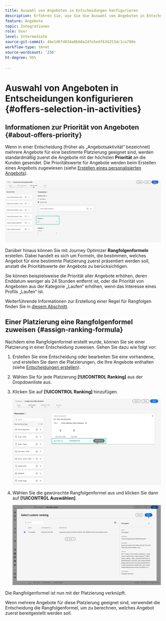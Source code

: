 ```yaml
---
title: Auswahl von Angeboten in Entscheidungen konfigurieren
description: Erfahren Sie, wie Sie die Auswahl von Angeboten in Entscheidungen verwalten.
feature: Angebote
topic: Integrationen
role: User
level: Intermediate
source-git-commit: 4be1d6f4034a0bb0a24fe5e4f634253dc1ca798e
workflow-type: tm+mt
source-wordcount: '256'
ht-degree: 95%

---
```


# Auswahl von Angeboten in Entscheidungen konfigurieren {#offers-selection-in-activities}

## Informationen zur Priorität von Angeboten {#about-offers-priority}

Wenn in einer Entscheidung (früher als „Angebotsaktivität“ bezeichnet) mehrere Angebote für eine bestimmte Platzierung geeignet sind, werden standardmäßig zuerst die Angebote mit der höchsten **Priorität** an die Kunden gesendet. Die Prioritätswerte für Angebote werden beim Erstellen eines Angebots zugewiesen (siehe [Erstellen eines personalisierten Angebots](../offer-library/creating-personalized-offers.md)).

![](../../assets/offer-priority.png)

Darüber hinaus können Sie mit Journey Optimizer **Rangfolgenformeln** erstellen. Dabei handelt es sich um Formeln, die bestimmen, welches Angebot für eine bestimmte Platzierung zuerst präsentiert werden soll, anstatt die Prioritätswerte der Angebote zu berücksichtigen.

Sie können beispielsweise die Priorität aller Angebote erhöhen, deren Enddatum weniger als 24 Stunden entfernt ist, oder die Priorität von Angeboten aus der Kategorie „Laufen“ erhöhen, wenn das Interesse eines Profils „Laufen“ ist.

Weiterführende Informationen zur Erstellung einer Regel für Rangfolgen finden Sie in [diesem Abschnitt](../offer-library/create-ranking-formulas.md).

## Einer Platzierung eine Rangfolgenformel zuweisen {#assign-ranking-formula}

Nachdem eine Rangfolgenformel erstellt wurde, können Sie sie einer Platzierung in einer Entscheidung zuweisen. Gehen Sie dazu wie folgt vor:

1. Erstellen Sie eine Entscheidung oder bearbeiten Sie eine vorhandene, und erstellen Sie dann die Platzierungen, die Ihre Angebote enthalten (siehe [Entscheidungen erstellen](../offer-activities/create-offer-activities.md)).

1. Wählen Sie für jede Platzierung **[!UICONTROL Ranking]** aus der Dropdownliste aus.

1. Klicken Sie auf **[!UICONTROL Ranking]** hinzufügen.

   ![](../../assets/offer-activity-ranking.png)

1. Wählen Sie die gewünschte Rangfolgenformel aus und klicken Sie dann auf **[!UICONTROL Auswählen]**.

   ![](../../assets/ranking-selection.png)

Die Rangfolgenformel ist nun mit der Platzierung verknüpft.

Wenn mehrere Angebote für diese Platzierung geeignet sind, verwendet die Entscheidung die Rangfolgenformel, um zu berechnen, welches Angebot zuerst bereitgestellt werden soll.
